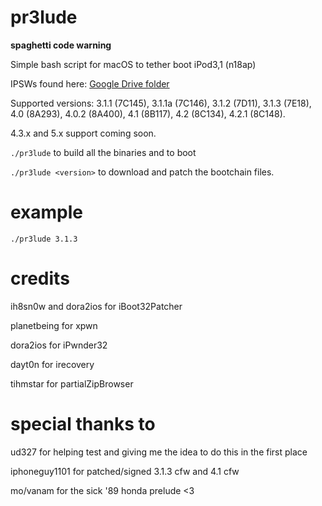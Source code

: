 # pr3lude
**spaghetti code warning**
 
Simple bash script for macOS to tether boot iPod3,1 (n18ap)

IPSWs found here: [Google Drive folder](https://drive.google.com/drive/folders/1RRR08B6sR2wEwuT9NQDYhb0pZjLxvB3c?usp=sharing)

Supported versions: 3.1.1 (7C145), 3.1.1a (7C146), 3.1.2 (7D11), 3.1.3 (7E18), 4.0 (8A293), 4.0.2 (8A400), 4.1 (8B117), 4.2 (8C134), 4.2.1 (8C148).

4.3.x and 5.x support coming soon.

`./pr3lude` to build all the binaries and to boot

`./pr3lude <version>` to download and patch the bootchain files.

# example

`./pr3lude 3.1.3`

# credits

ih8sn0w and dora2ios for iBoot32Patcher

planetbeing for xpwn

dora2ios for iPwnder32

dayt0n for irecovery

tihmstar for partialZipBrowser

# special thanks to

ud327 for helping test and giving me the idea to do this in the first place

iphoneguy1101 for patched/signed 3.1.3 cfw and 4.1 cfw

mo/vanam for the sick '89 honda prelude <3
